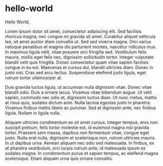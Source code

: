 # hello-world

Hello World,

Lorem ipsum dolor sit amet, consectetur adipiscing elit. Sed facilisis rhoncus magna, nec congue mi gravida sit amet. Curabitur aliquet vehicula leo, sit amet auctor diam convallis ut. Sed sed viverra magna. Orci varius natoque penatibus et magnis dis parturient montes, nascetur ridiculus mus. In maximus ligula velit, vitae posuere orci fringilla sed. Vestibulum felis mauris, mollis eget felis nec, dignissim sollicitudin tortor. Integer vulputate blandit velit quis fringilla. Donec consectetur quam vitae sapien facilisis congue in eu est. Maecenas et cursus dui, blandit ultricies diam. Donec in justo nisi. Cras sed arcu lectus. Suspendisse eleifend justo ligula, eget rutrum tortor ullamcorper at.

Duis gravida luctus ligula, ut accumsan nulla dignissim vitae. Donec vitae blandit odio. Duis a ornare lacus. Vivamus vitae bibendum augue. Ut velit sapien, commodo nec odio et, dignissim luctus diam. Ut nunc metus, mattis at risus quis, sodales dictum ante. Nulla lacinia egestas justo in pharetra. Vivamus finibus mattis libero ac pulvinar. Sed at dignissim ante, nec finibus ligula. Nullam in ligula nulla.

Aliquam ultricies condimentum ex sit amet cursus. Integer tempus, eros non suscipit pretium, felis tortor molestie est, id euismod magna nisi gravida tortor. Praesent sem massa, dapibus non fermentum vitae, congue eget justo. Nulla erat nulla, dignissim et scelerisque non, rutrum ultricies mauris. In ut dapibus urna. Aenean aliquam nec odio sed malesuada. In finibus, ex at pharetra vestibulum, orci turpis rutrum ante, id malesuada ipsum ex sodales magna. In condimentum purus et sapien tempus, ac eleifend magna scelerisque. Etiam aliquam urna quis ornare convallis.
